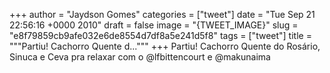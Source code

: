 
+++
author = "Jaydson Gomes"
categories = ["tweet"]
date = "Tue Sep 21 22:56:16 +0000 2010"
draft = false
image = "{TWEET_IMAGE}"
slug = "e8f79859cb9afe032e6de8554d7df8a5e241d5f8"
tags = ["tweet"]
title = """Partiu! Cachorro Quente d..."""
+++
Partiu! Cachorro Quente do Rosário, Sinuca e Ceva pra relaxar com o @lfbittencourt e @makunaima
